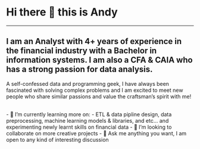 # Hi there 👋 this is Andy
***
## I am an Analyst with 4+ years of experience in the financial industry with a Bachelor in information systems. I am also a CFA & CAIA who has a strong passion for data analysis. 
A self-confessed data and programming geek, I have always been fascinated with solving complex problems and I am excited to meet new people who share similar passions and value the craftsman’s spirit with me!

<br>
- 🌱 I’m currently learning more on:
  - ETL & data pipline design, data preprocessing, machine learning models & libraries, and etc...
and experimenting newly learnt skills on financial data
- 👯 I’m looking to collaborate on more creative projects
- 💬 Ask me anything you want, I am open to any kind of interesting discussion

<!--
**ccfandy1/ccfandy1** is a ✨ _special_ ✨ repository because its `README.md` (this file) appears on your GitHub profile.

Here are some ideas to get you started:

-->
